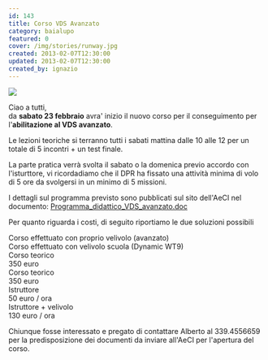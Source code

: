 ```yaml
---
id: 143
title: Corso VDS Avanzato
category: baialupo
featured: 0
cover: /img/stories/runway.jpg
created: 2013-02-07T12:30:00
updated: 2013-02-07T12:30:00
created_by: ignazio
---
```


<img src="/img/stories/runway.jpg" class="float-start mr-3 h-[290px] w-[180px] object-cover"/>

Ciao a tutti,<br />
da <strong>sabato 23 febbraio</strong> avra' inizio il nuovo corso per il conseguimento per l'<strong>abilitazione al VDS avanzato</strong>.

Le lezioni teoriche si terranno tutti i sabati mattina dalle 10 alle 12 per un totale di 5 incontri + un test finale.

La parte pratica verrà svolta il sabato o la domenica previo accordo con l'isturttore, vi ricordadiamo che il DPR ha fissato una attività minima di volo di 5 ore da svolgersi in un minimo di 5 missioni.

I dettagli sul programma previsto sono pubblicati sul sito dell'AeCI nel documento:
<a href="https://www.aeci.it/upload/files/7%20-%20Programma%20didattico%20VDS%20avanzato-2010.pdf" target="_blank">Programma_didattico_VDS_avanzato.doc</a>

Per quanto riguarda i costi, di seguito riportiamo le due soluzioni possibili

<div class="grid grid-cols-4 mb-4">
    <div class="col-span-2 p-2 bg-orange-100 border-y border-orange-100">Corso effettuato con proprio velivolo (avanzato)</div>
    <div class="col-span-2 p-2 bg-orange-100 border-y border-orange-100">Corso effettuato con velivolo scuola (Dynamic WT9)</div>
    <div class="p-2 border-b border-orange-100 bg-orange-50">Corso teorico</div>
    <div class="p-2 border-b border-orange-100">350 euro</div>
    <div class="p-2 border-b border-orange-100 bg-orange-50">Corso teorico</div>
    <div class="p-2 border-b border-orange-100">350 euro</div>
    <div class="p-2 border-b border-orange-100 bg-orange-50">Istruttore</div>
    <div class="p-2 border-b border-orange-100">50 euro / ora</div>
    <div class="p-2 border-b border-orange-100 bg-orange-50">Istruttore + velivolo</div>
    <div class="p-2 border-b border-orange-100">130 euro / ora</div>
</div>

Chiunque fosse interessato e pregato di contattare Alberto al 339.4556659
per la predisposizione dei documenti da inviare all'AeCI per l'apertura del corso.
